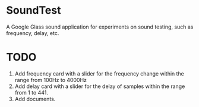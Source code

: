 # SoundTest
A Google Glass sound application for experiments on sound testing, such as frequency, delay, etc.  

# TODO
1. Add frequency card with a slider for the frequency change within the range from 100Hz to 4000Hz
2. Add delay card with a slider for the delay of samples within the range from 1 to 441. 
3. Add documents. 
